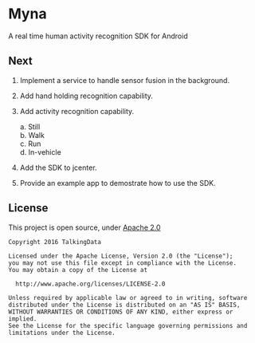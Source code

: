 # Myna

A real time human activity recognition SDK for Android

## Next

1. Implement a service to handle sensor fusion in the background.
2. Add hand holding recognition capability.
3. Add activity recognition capability.

	a. Still  
	b. Walk  
	c. Run  
	d. In-vehicle

2. Add the SDK to jcenter.
3. Provide an example app to demostrate how to use the SDK. 


## License

This project is open source, under [Apache 2.0](https://www.apache.org/licenses/LICENSE-2.0)

	Copyright 2016 TalkingData
	
	Licensed under the Apache License, Version 2.0 (the "License");
	you may not use this file except in compliance with the License.
	You may obtain a copy of the License at
	
	  http://www.apache.org/licenses/LICENSE-2.0
	
	Unless required by applicable law or agreed to in writing, software
	distributed under the License is distributed on an "AS IS" BASIS,
	WITHOUT WARRANTIES OR CONDITIONS OF ANY KIND, either express or implied.
	See the License for the specific language governing permissions and
	limitations under the License.

